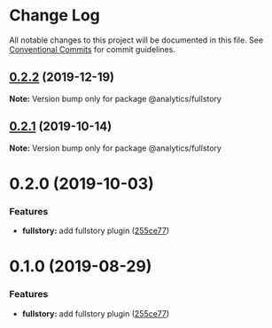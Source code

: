 # Change Log

All notable changes to this project will be documented in this file.
See [Conventional Commits](https://conventionalcommits.org) for commit guidelines.

## [0.2.2](https://github.com/DavidWells/analytics/compare/@analytics/fullstory@0.2.1...@analytics/fullstory@0.2.2) (2019-12-19)

**Note:** Version bump only for package @analytics/fullstory





## [0.2.1](https://github.com/DavidWells/analytics/compare/@analytics/fullstory@0.2.0...@analytics/fullstory@0.2.1) (2019-10-14)

**Note:** Version bump only for package @analytics/fullstory





# 0.2.0 (2019-10-03)


### Features

* **fullstory:** add fullstory plugin ([255ce77](https://github.com/DavidWells/analytics/commit/255ce77))





# 0.1.0 (2019-08-29)


### Features

* **fullstory:** add fullstory plugin ([255ce77](https://github.com/DavidWells/analytics/commit/255ce77))
